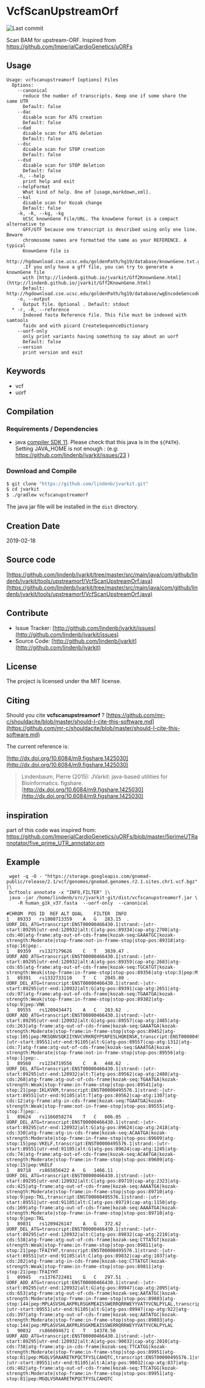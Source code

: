 # VcfScanUpstreamOrf

![Last commit](https://img.shields.io/github/last-commit/lindenb/jvarkit.png)

Scan BAM for upstream-ORF. Inspired from https://github.com/ImperialCardioGenetics/uORFs 


## Usage

```
Usage: vcfscanupstreamorf [options] Files
  Options:
    --canonical
      reduce the number of transcripts. Keep one if some share the same UTR
      Default: false
    --dac
      disable scan for ATG creation
      Default: false
    --dad
      disable scan for ATG deletion
      Default: false
    --dsc
      disable scan for STOP creation
      Default: false
    --dsd
      disable scan for STOP deletion
      Default: false
    -h, --help
      print help and exit
    --helpFormat
      What kind of help. One of [usage,markdown,xml].
    --kal
      disable scan for Kozak change
      Default: false
    -k, -K, --kg, -kg
      UCSC knownGene File/URL. The knowGene format is a compact alternative to 
      GFF/GTF because one transcript is described using only one line.	Beware 
      chromosome names are formatted the same as your REFERENCE. A typical 
      KnownGene file is 
      http://hgdownload.cse.ucsc.edu/goldenPath/hg19/database/knownGene.txt.gz 
      .If you only have a gff file, you can try to generate a knownGene file 
      with [http://lindenb.github.io/jvarkit/Gff2KnownGene.html](http://lindenb.github.io/jvarkit/Gff2KnownGene.html)
      Default: http://hgdownload.cse.ucsc.edu/goldenPath/hg19/database/wgEncodeGencodeBasicV19.txt.gz
    -o, --output
      Output file. Optional . Default: stdout
  * -r, -R, --reference
      Indexed fasta Reference file. This file must be indexed with samtools 
      faidx and with picard CreateSequenceDictionary
    --uorf-only
      only print variants having something to say about an uorf
      Default: false
    --version
      print version and exit

```


## Keywords

 * vcf
 * uorf


## Compilation

### Requirements / Dependencies

* java [compiler SDK 11](https://jdk.java.net/11/). Please check that this java is in the `${PATH}`. Setting JAVA_HOME is not enough : (e.g: https://github.com/lindenb/jvarkit/issues/23 )


### Download and Compile

```bash
$ git clone "https://github.com/lindenb/jvarkit.git"
$ cd jvarkit
$ ./gradlew vcfscanupstreamorf
```

The java jar file will be installed in the `dist` directory.


## Creation Date

2019-02-18

## Source code 

[https://github.com/lindenb/jvarkit/tree/master/src/main/java/com/github/lindenb/jvarkit/tools/upstreamorf/VcfScanUpstreamOrf.java](https://github.com/lindenb/jvarkit/tree/master/src/main/java/com/github/lindenb/jvarkit/tools/upstreamorf/VcfScanUpstreamOrf.java)


## Contribute

- Issue Tracker: [http://github.com/lindenb/jvarkit/issues](http://github.com/lindenb/jvarkit/issues)
- Source Code: [http://github.com/lindenb/jvarkit](http://github.com/lindenb/jvarkit)

## License

The project is licensed under the MIT license.

## Citing

Should you cite **vcfscanupstreamorf** ? [https://github.com/mr-c/shouldacite/blob/master/should-I-cite-this-software.md](https://github.com/mr-c/shouldacite/blob/master/should-I-cite-this-software.md)

The current reference is:

[http://dx.doi.org/10.6084/m9.figshare.1425030](http://dx.doi.org/10.6084/m9.figshare.1425030)

> Lindenbaum, Pierre (2015): JVarkit: java-based utilities for Bioinformatics. figshare.
> [http://dx.doi.org/10.6084/m9.figshare.1425030](http://dx.doi.org/10.6084/m9.figshare.1425030)


## inspiration

part of this code was inspired from: https://github.com/ImperialCardioGenetics/uORFs/blob/master/5primeUTRannotator/five_prime_UTR_annotator.pm

## Example

```
 wget -q -O - "https://storage.googleapis.com/gnomad-public/release/2.1/vcf/genomes/gnomad.genomes.r2.1.sites.chr1.vcf.bgz" |\
 bcftools annotate -x "INFO,FILTER" |\
 java -jar /home/lindenb/src/jvarkit-git/dist/vcfscanupstreamorf.jar \
 	-R human_g1k_v37.fasta  --uorf-only  --canonical  

#CHROM	POS	ID	REF	ALT	QUAL	FILTER	INFO
1	89333	rs1008713359	A	G	283.15	.	UORF_DEL_ATG=transcript:ENST00000466430.1|strand:-|utr-start:89295|utr-end:120932|alt:C|atg-pos:89334|cap-atg:2708|atg-cds:40|atg-frame:atg-out-of-cds-frame|kozak-seq:GAAATGC|kozak-strength:Moderate|stop-frame:not-in-frame-stop|stop-pos:89318|atg-stop:16|pep:.
1	89359	rs1327179626	C	T	3839.47	.	UORF_ADD_ATG=transcript:ENST00000466430.1|strand:-|utr-start:89295|utr-end:120932|alt:A|atg-pos:89359|cap-atg:2683|atg-cds:65|atg-frame:atg-out-of-cds-frame|kozak-seq:TGCATGT|kozak-strength:Weak|stop-frame:in-frame-stop|stop-pos:89356|atg-stop:3|pep:M
1	89391	rs1332733110	T	C	2045.80	.	UORF_DEL_ATG=transcript:ENST00000466430.1|strand:-|utr-start:89295|utr-end:120932|alt:G|atg-pos:89391|cap-atg:2651|atg-cds:97|atg-frame:atg-out-of-cds-frame|kozak-seq:TGAATGA|kozak-strength:Weak|stop-frame:in-frame-stop|stop-pos:89382|atg-stop:9|pep:VNK
1	89555	rs1200434471	A	C	283.62	.	UORF_ADD_ATG=transcript:ENST00000466430.1|strand:-|utr-start:89295|utr-end:120932|alt:G|atg-pos:89557|cap-atg:2485|atg-cds:263|atg-frame:atg-out-of-cds-frame|kozak-seq:GAAATGA|kozak-strength:Moderate|stop-frame:in-frame-stop|stop-pos:89452|atg-stop:105|pep:MKSQNVSQKIIYNVCVRKRQYPSNFESLHQKENSK,transcript:ENST00000495576.1|strand:-|utr-start:89551|utr-end:91105|alt:G|atg-pos:89557|cap-atg:1312|atg-cds:7|atg-frame:atg-out-of-cds-frame|kozak-seq:GAAATGA|kozak-strength:Moderate|stop-frame:not-in-frame-stop|stop-pos:89556|atg-stop:1|pep:.
1	89560	rs1234719556	C	A	448.62	.	UORF_DEL_ATG=transcript:ENST00000466430.1|strand:-|utr-start:89295|utr-end:120932|alt:T|atg-pos:89562|cap-atg:2480|atg-cds:268|atg-frame:atg-out-of-cds-frame|kozak-seq:TGAATGA|kozak-strength:Weak|stop-frame:in-frame-stop|stop-pos:89541|atg-stop:21|pep:IKLKVKM,transcript:ENST00000495576.1|strand:-|utr-start:89551|utr-end:91105|alt:T|atg-pos:89562|cap-atg:1307|atg-cds:12|atg-frame:atg-in-cds-frame|kozak-seq:TGAATGA|kozak-strength:Weak|stop-frame:not-in-frame-stop|stop-pos:89555|atg-stop:7|pep:.
1	89624	rs1166058274	T	C	606.05	.	UORF_DEL_ATG=transcript:ENST00000466430.1|strand:-|utr-start:89295|utr-end:120932|alt:G|atg-pos:89624|cap-atg:2418|atg-cds:330|atg-frame:atg-in-cds-frame|kozak-seq:ACAATGA|kozak-strength:Moderate|stop-frame:in-frame-stop|stop-pos:89609|atg-stop:15|pep:VKELF,transcript:ENST00000495576.1|strand:-|utr-start:89551|utr-end:91105|alt:G|atg-pos:89624|cap-atg:1245|atg-cds:74|atg-frame:atg-out-of-cds-frame|kozak-seq:ACAATGA|kozak-strength:Moderate|stop-frame:in-frame-stop|stop-pos:89609|atg-stop:15|pep:VKELF
1	89718	rs865856422	A	G	1466.11	.	UORF_DEL_ATG=transcript:ENST00000466430.1|strand:-|utr-start:89295|utr-end:120932|alt:C|atg-pos:89719|cap-atg:2323|atg-cds:425|atg-frame:atg-out-of-cds-frame|kozak-seq:AAAATGA|kozak-strength:Moderate|stop-frame:in-frame-stop|stop-pos:89710|atg-stop:9|pep:TKL,transcript:ENST00000495576.1|strand:-|utr-start:89551|utr-end:91105|alt:C|atg-pos:89719|cap-atg:1150|atg-cds:169|atg-frame:atg-out-of-cds-frame|kozak-seq:AAAATGA|kozak-strength:Moderate|stop-frame:in-frame-stop|stop-pos:89710|atg-stop:9|pep:TKL
1	89831	rs1209426147	A	G	372.62	.	UORF_DEL_ATG=transcript:ENST00000466430.1|strand:-|utr-start:89295|utr-end:120932|alt:C|atg-pos:89832|cap-atg:2210|atg-cds:538|atg-frame:atg-out-of-cds-frame|kozak-seq:CTTATGT|kozak-strength:Weak|stop-frame:in-frame-stop|stop-pos:89811|atg-stop:21|pep:TFAIYHT,transcript:ENST00000495576.1|strand:-|utr-start:89551|utr-end:91105|alt:C|atg-pos:89832|cap-atg:1037|atg-cds:282|atg-frame:atg-in-cds-frame|kozak-seq:CTTATGT|kozak-strength:Weak|stop-frame:in-frame-stop|stop-pos:89811|atg-stop:21|pep:TFAIYHT
1	89945	rs1376722481	G	C	297.51	.	UORF_ADD_ATG=transcript:ENST00000466430.1|strand:-|utr-start:89295|utr-end:120932|alt:G|atg-pos:89947|cap-atg:2095|atg-cds:653|atg-frame:atg-out-of-cds-frame|kozak-seq:AATATGC|kozak-strength:Moderate|stop-frame:in-frame-stop|stop-pos:89803|atg-stop:144|pep:MPLASVSHLAKPRLRSGKMEAISSWERRQRRWEYYVATYVCNLPYLAL,transcript:ENST00000495576.1|strand:-|utr-start:89551|utr-end:91105|alt:G|atg-pos:89947|cap-atg:922|atg-cds:397|atg-frame:atg-out-of-cds-frame|kozak-seq:AATATGC|kozak-strength:Moderate|stop-frame:in-frame-stop|stop-pos:89803|atg-stop:144|pep:MPLASVSHLAKPRLRSGKMEAISSWERRQRRWEYYVATYVCNLPYLAL
1	90032	rs866094671	C	T	14378.50	.	UORF_ADD_ATG=transcript:ENST00000466430.1|strand:-|utr-start:89295|utr-end:120932|alt:A|atg-pos:90032|cap-atg:2010|atg-cds:738|atg-frame:atg-in-cds-frame|kozak-seq:TTCATGG|kozak-strength:Moderate|stop-frame:in-frame-stop|stop-pos:89951|atg-stop:81|pep:MGQLVSRAARETKPQCTFYSLCAHQTC,transcript:ENST00000495576.1|strand:-|utr-start:89551|utr-end:91105|alt:A|atg-pos:90032|cap-atg:837|atg-cds:482|atg-frame:atg-out-of-cds-frame|kozak-seq:TTCATGG|kozak-strength:Moderate|stop-frame:in-frame-stop|stop-pos:89951|atg-stop:81|pep:MGQLVSRAARETKPQCTFYSLCAHQTC
```


